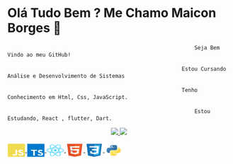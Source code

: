 # Olá Tudo Bem ? Me Chamo Maicon Borges 👋
                                                       
                                                               Seja Bem Vindo ao meu GitHub!
                                                               
                                                           Estou Cursando Análise e Desenvolvimento de Sistemas
                                                           
                                                           Tenho Conhecimento em Html, Css, JavaScript.
                                                           
                                                               Estou Estudando, React , flutter, Dart.
<div align="center">
  <a href="https://github.com/maiconwnet">
  <img height="180em" src="https://github-readme-stats.vercel.app/api?username=maiconwnet&show_icons=true&theme=dark&include_all_commits=true&count_private=true"/>
  <img height="180em" src="https://github-readme-stats.vercel.app/api/top-langs/?username=maiconwnet&layout=compact&langs_count=7&theme=dark"/>
</div>

<div style="display: inline_block"><br>
  <img align="center" alt="Rafa-Js" height="30" width="40" src="https://raw.githubusercontent.com/devicons/devicon/master/icons/javascript/javascript-plain.svg">
  <img align="center" alt="Rafa-Ts" height="30" width="40" src="https://raw.githubusercontent.com/devicons/devicon/master/icons/typescript/typescript-plain.svg">
  <img align="center" alt="Rafa-React" height="30" width="40" src="https://raw.githubusercontent.com/devicons/devicon/master/icons/react/react-original.svg">
  <img align="center" alt="Rafa-HTML" height="30" width="40" src="https://raw.githubusercontent.com/devicons/devicon/master/icons/html5/html5-original.svg">
  <img align="center" alt="Rafa-CSS" height="30" width="40" src="https://raw.githubusercontent.com/devicons/devicon/master/icons/css3/css3-original.svg">
  <img align="center" alt="Rafa-Python" height="30" width="40" src="https://raw.githubusercontent.com/devicons/devicon/master/icons/python/python-original.svg">
 
 
</div>

<!-- ![Snake animation](https://github.com/maiconwnet/maiconwnet/blob/output/github-contribution-grid-snake.svg) -->

<!---
- 👀 I’m interested in ...
- 🌱 I’m currently learning ...
- 💞️ I’m looking to collaborate on ...
- 📫 How to reach me ...


maiconwnet/maiconwnet is a ✨ special ✨ repository because its `README.md` (this file) appears on your GitHub profile.
You can click the Preview link to take a look at your changes.
--->
